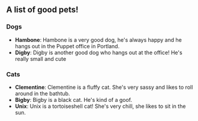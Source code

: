 ## A list of good pets!

### Dogs
  * **Hambone**: Hambone is a very good dog, he's always happy and he hangs out in the Puppet office in Portland.
  * **Digby**: Digby is another good dog who hangs out at the office! He's really small and cute

### Cats
  * **Clementine**: Clementine is a fluffy cat. She's very sassy and likes to roll around in the bathtub.
  * **Bigby**: Bigby is a black cat. He's kind of a goof.
  * **Unix**: Unix is a tortoiseshell cat! She's very chill, she likes to sit in the sun.